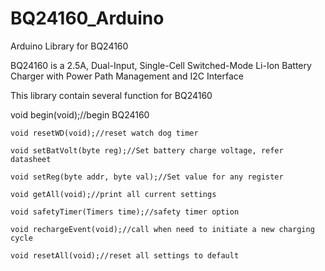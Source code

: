 # BQ24160_Arduino
Arduino Library for BQ24160

BQ24160 is a 2.5A, Dual-Input, Single-Cell Switched-Mode Li-Ion Battery Charger with Power Path Management and I2C Interface

This library contain several function for BQ24160

  void begin(void);//begin BQ24160
  
	void resetWD(void);//reset watch dog timer
  
	void setBatVolt(byte reg);//Set battery charge voltage, refer datasheet
  
	void setReg(byte addr, byte val);//Set value for any register
  
	void getAll(void);//print all current settings
  
	void safetyTimer(Timers time);//safety timer option
  
	void rechargeEvent(void);//call when need to initiate a new charging cycle
  
	void resetAll(void);//reset all settings to default
